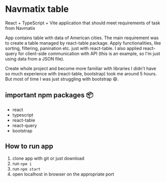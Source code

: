# Navmatix table

React + TypeScript + Vite application that should meet requirements of task from Navmatix

App contains table with data of American cities. The main requirement was to create a table managed by react-table package. Apply functionalities, like sorting, filtering, panination etc. just with react-table. I also applied react-query for client-side communication with API (this is an example, so I'm just using data from a JSON file).

Create whole project and become more familiar with libraries I didn't have so much experience with (react-table, bootstrap) took me around 5 hours. But most of time I was just struggling with bootstrap 😄.

## important npm packages 📦
- react
- typescript
- react-table
- react-query
- bootstrap

## How to run app
1. clone app with git or just download
2. run `npm i`
3. run `npm start`
4. open localhost in browser on the appropriate port
